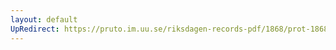 ```yaml
---
layout: default
UpRedirect: https://pruto.im.uu.se/riksdagen-records-pdf/1868/prot-1868--fk--511.pdf
---
```

